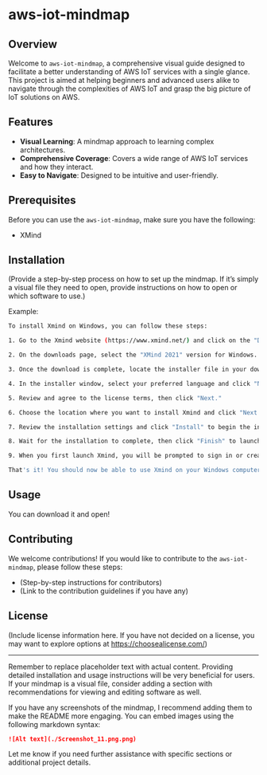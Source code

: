 # aws-iot-mindmap

## Overview

Welcome to `aws-iot-mindmap`, a comprehensive visual guide designed to facilitate a better understanding of AWS IoT services with a single glance. This project is aimed at helping beginners and advanced users alike to navigate through the complexities of AWS IoT and grasp the big picture of IoT solutions on AWS.

## Features

- **Visual Learning**: A mindmap approach to learning complex architectures.
- **Comprehensive Coverage**: Covers a wide range of AWS IoT services and how they interact.
- **Easy to Navigate**: Designed to be intuitive and user-friendly.

## Prerequisites

Before you can use the `aws-iot-mindmap`, make sure you have the following:

- XMind

## Installation

(Provide a step-by-step process on how to set up the mindmap. If it’s simply a visual file they need to open, provide instructions on how to open or which software to use.)

Example:

```bash
To install Xmind on Windows, you can follow these steps:

1. Go to the Xmind website (https://www.xmind.net/) and click on the "Download" button.

2. On the downloads page, select the "XMind 2021" version for Windows.

3. Once the download is complete, locate the installer file in your downloads folder and double-click on it.

4. In the installer window, select your preferred language and click "Next."

5. Review and agree to the license terms, then click "Next."

6. Choose the location where you want to install Xmind and click "Next."

7. Review the installation settings and click "Install" to begin the installation process.

8. Wait for the installation to complete, then click "Finish" to launch Xmind.

9. When you first launch Xmind, you will be prompted to sign in or create an account. You can skip this step if you prefer, or sign in to access additional features.

That's it! You should now be able to use Xmind on your Windows computer.
```

## Usage

You can download it and open!


## Contributing

We welcome contributions! If you would like to contribute to the `aws-iot-mindmap`, please follow these steps:

- (Step-by-step instructions for contributors)
- (Link to the contribution guidelines if you have any)

## License

(Include license information here. If you have not decided on a license, you may want to explore options at https://choosealicense.com/)

---

Remember to replace placeholder text with actual content. Providing detailed installation and usage instructions will be very beneficial for users. If your mindmap is a visual file, consider adding a section with recommendations for viewing and editing software as well.

If you have any screenshots of the mindmap, I recommend adding them to make the README more engaging. You can embed images using the following markdown syntax:

```markdown
![Alt text](./Screenshot_11.png.png)
```

Let me know if you need further assistance with specific sections or additional project details.
